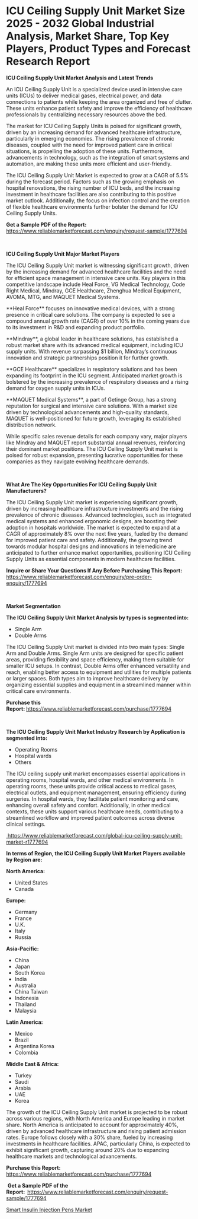<p><h1>ICU Ceiling Supply Unit Market Size 2025 - 2032 Global Industrial Analysis, Market Share, Top Key Players, Product Types and Forecast Research Report</h1></p><p><strong>ICU Ceiling Supply Unit Market Analysis and Latest Trends</strong></p>
<p><p>An ICU Ceiling Supply Unit is a specialized device used in intensive care units (ICUs) to deliver medical gases, electrical power, and data connections to patients while keeping the area organized and free of clutter. These units enhance patient safety and improve the efficiency of healthcare professionals by centralizing necessary resources above the bed.</p><p>The market for ICU Ceiling Supply Units is poised for significant growth, driven by an increasing demand for advanced healthcare infrastructure, particularly in emerging economies. The rising prevalence of chronic diseases, coupled with the need for improved patient care in critical situations, is propelling the adoption of these units. Furthermore, advancements in technology, such as the integration of smart systems and automation, are making these units more efficient and user-friendly.</p><p>The ICU Ceiling Supply Unit Market is expected to grow at a CAGR of 5.5% during the forecast period. Factors such as the growing emphasis on hospital renovations, the rising number of ICU beds, and the increasing investment in healthcare facilities are also contributing to this positive market outlook. Additionally, the focus on infection control and the creation of flexible healthcare environments further bolster the demand for ICU Ceiling Supply Units.</p></p>
<p><strong>Get a Sample PDF of the Report:&nbsp;</strong> <a href="https://www.reliablemarketforecast.com/enquiry/request-sample/1777694?utm_campaign=2761&utm_medium=2&utm_source=Github&utm_content=ia&utm_term=05032025&utm_id=icu-ceiling-supply-unit">https://www.reliablemarketforecast.com/enquiry/request-sample/1777694</a></p>
<p>&nbsp;</p>
<p><strong>ICU Ceiling Supply Unit Major Market Players</strong></p>
<p><p>The ICU Ceiling Supply Unit market is witnessing significant growth, driven by the increasing demand for advanced healthcare facilities and the need for efficient space management in intensive care units. Key players in this competitive landscape include Heal Force, VG Medical Technology, Code Right Medical, Mindray, GCE Healthcare, Zhenghua Medical Equipment, AVOMA, MTG, and MAQUET Medical Systems.</p><p>**Heal Force** focuses on innovative medical devices, with a strong presence in critical care solutions. The company is expected to see a compound annual growth rate (CAGR) of over 10% in the coming years due to its investment in R&D and expanding product portfolio.</p><p>**Mindray**, a global leader in healthcare solutions, has established a robust market share with its advanced medical equipment, including ICU supply units. With revenue surpassing $1 billion, Mindray’s continuous innovation and strategic partnerships position it for further growth.</p><p>**GCE Healthcare** specializes in respiratory solutions and has been expanding its footprint in the ICU segment. Anticipated market growth is bolstered by the increasing prevalence of respiratory diseases and a rising demand for oxygen supply units in ICUs.</p><p>**MAQUET Medical Systems**, a part of Getinge Group, has a strong reputation for surgical and intensive care solutions. With a market size driven by technological advancements and high-quality standards, MAQUET is well-positioned for future growth, leveraging its established distribution network.</p><p>While specific sales revenue details for each company vary, major players like Mindray and MAQUET report substantial annual revenues, reinforcing their dominant market positions. The ICU Ceiling Supply Unit market is poised for robust expansion, presenting lucrative opportunities for these companies as they navigate evolving healthcare demands.</p></p>
<p>&nbsp;</p>
<p><strong>What Are The Key Opportunities For ICU Ceiling Supply Unit Manufacturers?</strong></p>
<p><p>The ICU Ceiling Supply Unit market is experiencing significant growth, driven by increasing healthcare infrastructure investments and the rising prevalence of chronic diseases. Advanced technologies, such as integrated medical systems and enhanced ergonomic designs, are boosting their adoption in hospitals worldwide. The market is expected to expand at a CAGR of approximately 8% over the next five years, fueled by the demand for improved patient care and safety. Additionally, the growing trend towards modular hospital designs and innovations in telemedicine are anticipated to further enhance market opportunities, positioning ICU Ceiling Supply Units as essential components in modern healthcare facilities.</p></p>
<p><strong>Inquire or Share Your Questions If Any Before Purchasing This Report:</strong> <a href="https://www.reliablemarketforecast.com/enquiry/pre-order-enquiry/1777694?utm_campaign=2761&utm_medium=2&utm_source=Github&utm_content=ia&utm_term=05032025&utm_id=icu-ceiling-supply-unit">https://www.reliablemarketforecast.com/enquiry/pre-order-enquiry/1777694</a></p>
<p>&nbsp;</p>
<p><strong>Market Segmentation</strong></p>
<p><strong>The ICU Ceiling Supply Unit Market Analysis by types is segmented into:</strong></p>
<p><ul><li>Single Arm</li><li>Double Arms</li></ul></p>
<p><p>The ICU Ceiling Supply Unit market is divided into two main types: Single Arm and Double Arms. Single Arm units are designed for specific patient areas, providing flexibility and space efficiency, making them suitable for smaller ICU setups. In contrast, Double Arms offer enhanced versatility and reach, enabling better access to equipment and utilities for multiple patients or larger spaces. Both types aim to improve healthcare delivery by organizing essential supplies and equipment in a streamlined manner within critical care environments.</p></p>
<p><strong>Purchase this Report:&nbsp;</strong><a href="https://www.reliablemarketforecast.com/purchase/1777694?utm_campaign=2761&utm_medium=2&utm_source=Github&utm_content=ia&utm_term=05032025&utm_id=icu-ceiling-supply-unit">https://www.reliablemarketforecast.com/purchase/1777694</a></p>
<p>&nbsp;</p>
<p><strong>The ICU Ceiling Supply Unit Market Industry Research by Application is segmented into:</strong></p>
<p><ul><li>Operating Rooms</li><li>Hospital wards</li><li>Others</li></ul></p>
<p><p>The ICU ceiling supply unit market encompasses essential applications in operating rooms, hospital wards, and other medical environments. In operating rooms, these units provide critical access to medical gases, electrical outlets, and equipment management, ensuring efficiency during surgeries. In hospital wards, they facilitate patient monitoring and care, enhancing overall safety and comfort. Additionally, in other medical contexts, these units support various healthcare needs, contributing to a streamlined workflow and improved patient outcomes across diverse clinical settings.</p></p>
<p><a href="https://www.reliablemarketforecast.com/global-icu-ceiling-supply-unit-market-r1777694?utm_campaign=2761&utm_medium=2&utm_source=Github&utm_content=ia&utm_term=05032025&utm_id=icu-ceiling-supply-unit">&nbsp;https://www.reliablemarketforecast.com/global-icu-ceiling-supply-unit-market-r1777694</a></p>
<p><strong>In terms of Region, the ICU Ceiling Supply Unit Market Players available by Region are:</strong></p>
<p>
    <p> <strong> North America: </strong>
        <ul>
            <li>United States</li>
            <li>Canada</li>
        </ul>
        </p> 
    <p> <strong> Europe: </strong>
        <ul>
            <li>Germany</li>
            <li>France</li>
            <li>U.K.</li>
            <li>Italy</li>
            <li>Russia</li>
        </ul>
        </p> 
    <p> <strong> Asia-Pacific: </strong>
        <ul>
            <li>China</li>
            <li>Japan</li>
            <li>South Korea</li>
            <li>India</li>
            <li>Australia</li>
            <li>China Taiwan</li>
            <li>Indonesia</li>
            <li>Thailand</li>
            <li>Malaysia</li>
        </ul>
        </p> 
    <p> <strong> Latin America: </strong>
        <ul>
            <li>Mexico</li>
            <li>Brazil</li>
            <li>Argentina Korea</li>
            <li>Colombia</li>
        </ul>
        </p> 
    <p> <strong> Middle East & Africa: </strong>
        <ul>
            <li>Turkey</li>
            <li>Saudi</li>
            <li>Arabia</li>
            <li>UAE</li>
            <li>Korea</li>
        </ul>
    </p>
    </p>
<p><p>The growth of the ICU Ceiling Supply Unit market is projected to be robust across various regions, with North America and Europe leading in market share. North America is anticipated to account for approximately 40%, driven by advanced healthcare infrastructure and rising patient admission rates. Europe follows closely with a 30% share, fueled by increasing investments in healthcare facilities. APAC, particularly China, is expected to exhibit significant growth, capturing around 20% due to expanding healthcare markets and technological advancements.</p></p>
<p><strong>Purchase this Report: </strong><a href="https://www.reliablemarketforecast.com/purchase/1777694?utm_campaign=2761&utm_medium=2&utm_source=Github&utm_content=ia&utm_term=05032025&utm_id=icu-ceiling-supply-unit">https://www.reliablemarketforecast.com/purchase/1777694</a></p>
<p>&nbsp;<strong>Get a Sample PDF of the Report:&nbsp;&nbsp;</strong><a href="https://www.reliablemarketforecast.com/enquiry/request-sample/1777694?utm_campaign=2761&utm_medium=2&utm_source=Github&utm_content=ia&utm_term=05032025&utm_id=icu-ceiling-supply-unit">https://www.reliablemarketforecast.com/enquiry/request-sample/1777694</a></p>
<p><strong></strong></p>
<p><p><a href="https://github.com/saaindosya/Market-Research-Report-List-1/blob/main/smart-insulin-injection-pens-market.md?utm_campaign=2761&utm_medium=2&utm_source=Github&utm_content=ia&utm_term=05032025&utm_id=icu-ceiling-supply-unit">Smart Insulin Injection Pens Market</a></p></p>